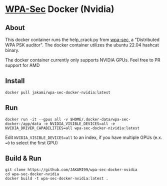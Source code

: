 # [WPA-Sec](https://wpa-sec.stanev.org/) Docker (Nvidia)
## About
This docker container runs the help_crack.py from [wpa-sec](https://wpa-sec.stanev.org/), a "Distributed WPA PSK auditor". The docker container utilizes the ubuntu 22.04 hashcat binary.

The docker container currently only supports NVIDIA GPUs. Feel free to PR support for AMD 
## Install
```
docker pull jakami/wpa-sec-docker-nvidia:latest
```
## Run 
```
docker run -it --gpus all -v $HOME/.docker-data/wpa-sec-docker:/app/data -e NVIDIA_VISIBLE_DEVICES=all -e NVIDIA_DRIVER_CAPABILITIES=all wpa-sec-docker-nividia:latest
```
Edit `NVIDIA_VISIBLE_DEVICES=all` to an index, if you have multiple GPUs (e.x. `=0` to select the first GPU)

## Build & Run
```
git clone https://github.com/JAKAMI99/wpa-sec-docker-nvidia
cd wpa-sec-docker-nvidia
docker build -t wpa-sec-docker-nvidia:latest .
```